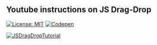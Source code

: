 ## Youtube instructions on JS Drag-Drop

[![License: MIT](https://img.shields.io/github/license/debsahu/ESP8266UploadFirmware.svg)](https://opensource.org/licenses/MIT) [![Codepen](https://img.shields.io/badge/codepen-code-ff69b4.svg)](https://codepen.io/zFunx/pen/ZXXVmm)

[![JSDragDropTutorial](https://img.youtube.com/vi/uLr7yjg3EuQ/0.jpg)](https://www.youtube.com/watch?v=uLr7yjg3EuQ)
